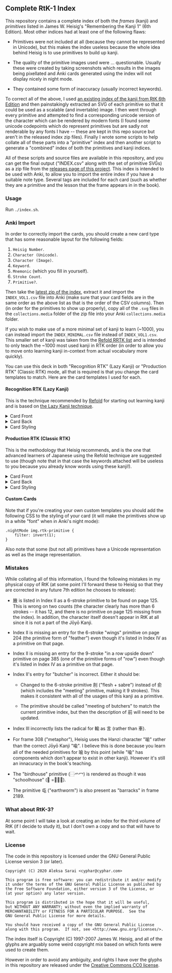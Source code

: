 ## Complete RtK-1 Index ##

This repository contains a complete index of both the *frames* (kanji) and
*primitives* listed in James W. Heisig's "Remembering the Kanji 1" (6th
Edition). Most other indices had at least one of the following flaws:

 * Primitives were not included at all (because they cannot be represented in
   Unicode), but this makes the index useless because the whole idea behind
   Heisig is to use primitives to build up kanji.

 * The quality of the primitive images used were ... questionable. Usually
   these were created by taking screenshots which results in the images being
   pixellated and Anki cards generated using the index will not display nicely
   in night mode.

 * They contained some form of inaccuracy (usually incorrect keywords).

To correct all of the above, I used [an existing index of the kanji from RtK
6th Edition][base-index] and then painstakingly extracted an SVG of each
primitive so that it could be used as a scalable (and invertable) image.
I then went through every primitive and attempted to find a corresponding
unicode version of the character which can be rendered by modern fonts (I found
some unicode codepoints which do represent primitives but are sadly not
renderable by any fonts I have -- these are kept in this repo source but aren't
in the released index zip files). Finally I wrote some scripts to help collate
all of these parts into a "primitive" index and then another script to generate
a "combined" index of both the primitives and kanji indices.

All of these scripts and source files are available in this repository, and you
can get the final output ("INDEX.csv" along with the set of primitive SVGs) as
a zip file from the [releases page of this project][releases]. This index is intended
to be used with Anki, to allow you to import the entire index if you have a
suitable note type. Several tags are included for each card (such as whether
they are a primitive and the lesson that the frame appears in in the book).

[base-index]: https://github.com/sdcr/heisig-kanjis
[releases]: https://github.com/cyphar/heisig-rtk-index/releases

### Usage ###

Run `./index.sh`.

### Anki Import ###

In order to correctly import the cards, you should create a new card type that
has some reasonable layout for the following fields:

 1. `Heisig Number`.
 2. `Character (Unicode)`.
 3. `Character (Image)`.
 4. `Keyword`.
 5. `Mnemonic` (which you fill in yourself).
 6. `Stroke Count`.
 7. `Primitive?`.

Then take the [latest zip of the index][releases], extract it and import the
`INDEX_VOL1.csv` file into Anki (make sure that your card fields are in the
same order as the above list as that is the order of the CSV columns). Then (in
order for the primitives to show up properly), copy all of the `.svg` files in
the `collections.media` folder of the zip file into your Anki
`collections.media` folder.

If you wish to make use of a more minimal set of kanji to learn (~1000), you
can instead import the `INDEX_MINIMAL.csv` file instead of `INDEX_VOL1.csv`.
This smaller set of kanji was taken from the [Refold RRTK list][refold-rrtk]
and is intended to only teach the ~1000 most used kanji in RTK order (in order
to allow you to move onto learning kanji in-context from actual vocabulary more
quickly).

You can use this deck in both "Recognition RTK" (Lazy Kanji) or "Production
RTK" (Classic RTK) mode, all that is required is that you change the card
templates to match. Here are the card templates I used for each.

[releases]: https://github.com/cyphar/heisig-rtk-index/releases
[refold-rrtk]: https://massimmersionapproach.com/table-of-contents/stage-1/practice/recognition-rtk

#### Recognition RTK (Lazy Kanji) ###

This is the technique recommended by [Refold][refold-rrtk] for starting out
learning kanji and is based on [the Lazy Kanji technique][ajatt-lazy-kanji].

[refold-rrtk]: https://massimmersionapproach.com/table-of-contents/stage-1/practice/recognition-rtk
[ajatt-lazy-kanji]: http://www.alljapaneseallthetime.com/blog/lazy-kanji-cards-a-new-srs-card-format/

<details>
<summary>Card Front</summary>

```
<div class="tags">
Minimal RtK |
{{^Primitive?}}
  <strong>#{{Heisig Number}}</strong>
{{/Primitive?}}
{{#Primitive?}}
  <em>Primitive {{Heisig Number}}</em>
{{/Primitive?}}
{{#Stroke Count}}
| <strong>{{Stroke Count}}</strong> Strokes
{{/Stroke Count}}
</div>

<div class="center">
{{#Character (Unicode)}}
<span class="mincho">{{Character (Unicode)}}</span>
<span class="comic">{{Character (Unicode)}}</span>
<br>
<span class="kyokasho">{{Character (Unicode)}}</span>
<span class="strokeorder">{{Character (Unicode)}}</span>
{{/Character (Unicode)}}

{{^Character (Unicode)}}
{{#Character (Image)}}
<span class="mincho">{{Character (Image)}}</span>
{{/Character (Image)}}
{{^Character (Image)}}
<strong><span style="color: red">CHARACTER MISSING</span></strong>
{{/Character (Image)}}
{{/Character (Unicode)}}
</div>
```

</details>

<details>
<summary>Card Back</summary>

```
{{FrontSide}}

<hr id=answer>

<div class="word">{{Keyword}}</div>

{{#Mnemonic}}
<div class="mnemonic">{{Mnemonic}}</div>
{{/Mnemonic}}
{{^Mnemonic}}
<strong><span style="color: red">You still need to fill the mnemonic field of this card!</span></strong>
{{/Mnemonic}}
```

</details>

<details>
<summary>Card Styling</summary>

```
.card {
	font-family: yumin;
	font-size: 20px;
	background-color: #FFFAF0;
	color: #2A1B0A;
	text-align: left !important;
	max-width: 650px;
	margin: 20px auto 20px auto;
	padding: 0 20px 0 20px;
}

img {
	min-width: 200px;
	min-height: 200px;
}

.nightMode img.rtk-primitive {
	filter: invert(1);
}

@font-face { font-family: yumin; src: url('_yumin.ttf'); }
@font-face { font-family: strokeorder; src: url('_strokeorder.ttf'); }
@font-face { font-family: hgrkk; src: url('_hgrkk.ttf'); }
@font-face { font-family: yugothb; src: url('_yugothb.ttc'); }

.center {
	text-align: center !important;
}

.tags {
	color:#585858;
	font-size: 16px;
}

.mincho {
	font-family: yumin;
	font-size: 125px;
}

.comic {
	font-family: yugothb;
	font-size: 125px;
}

.kyokasho {
	font-family: hgrkk;
	font-size: 125px;
}

.strokeorder {
	font-family: strokeorder;
	font-size: 125px;
}

.word {
	font-size: 27.5px;
}

.mnemonic {
	font-size: 24px;
}

.primitive {
	color: #74291c;
}

.hyper {
	color:#585858;
	text-decoration: none;
}

.hyper:hover {
	color:#000000;
	text-decoration: underline;
}
```

</details>

#### Production RTK (Classic RTK) ###

This is the methodology that Heisig recommends, and is the one that advanced
learners of Japanese using the Refold technique are suggested to use (though
note that in that case the keywords attached will be useless to you because you
already know words using these kanji!).

<details>
<summary>Card Front</summary>

```
<div class="tags">
Minimal RtK |
{{^Primitive?}}
  <strong>#{{Heisig Number}}</strong>
{{/Primitive?}}
{{#Primitive?}}
  <em>Primitive {{Heisig Number}}</em>
{{/Primitive?}}
</div>

<div class="word">{{Keyword}}</div>
```

</details>

<details>
<summary>Card Back</summary>

```
{{FrontSide}}

<hr id=answer>

<div class="tags">
{{#Stroke Count}}
<strong>{{Stroke Count}}</strong> Strokes
{{/Stroke Count}}
</div>

<div class="center">
{{#Character (Unicode)}}
<span class="mincho">{{Character (Unicode)}}</span>
<span class="comic">{{Character (Unicode)}}</span>
<br>
<span class="kyokasho">{{Character (Unicode)}}</span>
<span class="strokeorder">{{Character (Unicode)}}</span>
{{/Character (Unicode)}}

{{^Character (Unicode)}}
{{#Character (Image)}}
<span class="mincho">{{Character (Image)}}</span>
{{/Character (Image)}}
{{^Character (Image)}}
<strong><span style="color: red">CHARACTER MISSING</span></strong>
{{/Character (Image)}}
{{/Character (Unicode)}}
</div>

<div class="word">{{Keyword}}</div>

{{#Mnemonic}}
<div class="mnemonic">{{Mnemonic}}</div>
{{/Mnemonic}}
{{^Mnemonic}}
<strong><span style="color: red">You still need to fill the mnemonic field of this card!</span></strong>
{{/Mnemonic}}
```

</details>

<details>
<summary>Card Styling</summary>

```
.card {
	font-family: yumin;
	font-size: 20px;
	background-color: #FFFAF0;
	color: #2A1B0A;
	text-align: left !important;
	max-width: 650px;
	margin: 20px auto 20px auto;
	padding: 0 20px 0 20px;
}

img {
	min-width: 200px;
	min-height: 200px;
}

.nightMode img.rtk-primitive {
	filter: invert(1);
}

@font-face { font-family: yumin; src: url('_yumin.ttf'); }
@font-face { font-family: strokeorder; src: url('_strokeorder.ttf'); }
@font-face { font-family: hgrkk; src: url('_hgrkk.ttf'); }
@font-face { font-family: yugothb; src: url('_yugothb.ttc'); }

.center {
	text-align: center !important;
}

.tags {
	color:#585858;
	font-size: 16px;
}

.mincho {
	font-family: yumin;
	font-size: 125px;
}

.comic {
	font-family: yugothb;
	font-size: 125px;
}

.kyokasho {
	font-family: hgrkk;
	font-size: 125px;
}

.strokeorder {
	font-family: strokeorder;
	font-size: 125px;
}

.word {
	font-size: 27.5px;
}

.mnemonic {
	font-size: 24px;
}

.primitive {
	color: #74291c;
}

.hyper {
	color:#585858;
	text-decoration: none;
}

.hyper:hover {
	color:#000000;
	text-decoration: underline;
}
```

</details>

#### Custom Cards ####

Note that if you're creating your own custom templates you should add the
following CSS to the styling of your card (it will make the primitives show up
in a white "font" when in Anki's night mode):

```
.nightMode img.rtk-primitive {
	filter: invert(1);
}
```

Also note that some (but not all) primitives have a Unicode representation as
well as the image representation.

### Mistakes ###

While collating all of this information, I found the following mistakes in my
physical copy of RtK (at some point I'll forward these to Heisig so that they
are corrected in any future 7th edition he chooses to release):

 * 腋 is listed in Index II as a 6-stroke primitive to be found on page 125.
   This is wrong on two counts (the character clearly has more than 6 strokes
   -- it has 12, and there is no primitive on page 125 missing from the index).
   In addition, the character itself doesn't appear in RtK at all since it is
   not a part of the Jōyō Kanji.

 * Index II is missing an entry for the 6-stroke "wings" primitive on page 204
   (the primitive form of "feather") even though it's listed in Index IV as a
   primitive on that page.

 * Index II is missing an entry for the 9-stroke "in a row upside down"
   primitive on page 385 (one of the primitive forms of "row") even though it's
   listed in Index IV as a primitive on that page.

 * Index II's entry for "butcher" is incorrect. Either it should be:

   - Changed to the 6-stroke primitive 刖 ("flesh + sabre") instead of 俞
	 (which includes the "meeting" primitive, making it 9 strokes). This makes
	 it consistent with all of the usages of this kanji as a primitive.

   - The primitive should be called "meeting of butchers" to match the current
	 primitive index, but then the description of 前 will need to be updated.

 * Index III incorrectly lists the radical for 輸 as 言 (rather than 車).

 * For frame 308 ("metaphor"), Heisig uses the Hanzi character "喻" rather than
   the correct Jōyō Kanji "喩". I believe this is done because you learn all of
   the needed primitives for 喻 by this point (while "喩" has components which
   don't appear to exist in other kanji). However it's still an innacuracy in
   the book's teaching.

 * The "birdhouse" primitive (⿱爫冖) is rendered as though it was
   "schoolhouse" (𰃮 =⿱𭕄冖).

 * The primitive 屯 ("earthworm") is also present as "barracks" in frame 2189.

### What about RtK-3? ###

At some point I will take a look at creating an index for the third volume of
RtK (if I decide to study it), but I don't own a copy and so that will have to
wait.

### License ###

The code in this repository is licensed under the GNU General Public License
version 3 (or later).

```
Copyright (C) 2020 Aleksa Sarai <cyphar@cyphar.com>

This program is free software: you can redistribute it and/or modify
it under the terms of the GNU General Public License as published by
the Free Software Foundation, either version 3 of the License, or
(at your option) any later version.

This program is distributed in the hope that it will be useful,
but WITHOUT ANY WARRANTY; without even the implied warranty of
MERCHANTABILITY or FITNESS FOR A PARTICULAR PURPOSE.  See the
GNU General Public License for more details.

You should have received a copy of the GNU General Public License
along with this program.  If not, see <http://www.gnu.org/licenses/>.
```

The index itself is Copyright (C) 1997-2007 James W. Heisig, and all of the
glyphs are arguably some weird copyright mix based on which fonts were used to
create them.

However in order to avoid any ambiguity, and rights I have over the glyphs in
this repository are released under the [Creative Commons CC0 license][cc0].

[cc0]: https://creativecommons.org/publicdomain/zero/1.0/legalcode
